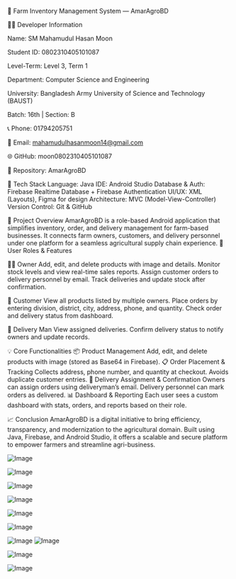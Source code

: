🌾 Farm Inventory Management System — AmarAgroBD






👨‍💻 Developer Information

Name: SM Mahamudul Hasan Moon

Student ID: 0802310405101087

Level-Term: Level 3, Term 1

Department: Computer Science and Engineering

University: Bangladesh Army University of Science and Technology (BAUST)

Batch: 16th | Section: B

📞 Phone: 01794205751

📧 Email: mahamudulhasanmoon14@gmail.com

🌐 GitHub: moon0802310405101087

🔗 Repository: AmarAgroBD











📱 Tech Stack
Language: Java
IDE: Android Studio
Database & Auth: Firebase Realtime Database + Firebase Authentication
UI/UX: XML (Layouts), Figma for design
Architecture: MVC (Model-View-Controller)
Version Control: Git & GitHub



📌 Project Overview
AmarAgroBD is a role-based Android application that simplifies inventory, order, and delivery management for farm-based businesses. It connects farm owners, customers, and delivery personnel under one platform for a seamless agricultural supply chain experience.
🔐 User Roles & Features


🧑‍🌾 Owner
Add, edit, and delete products with image and details.
Monitor stock levels and view real-time sales reports.
Assign customer orders to delivery personnel by email.
Track deliveries and update stock after confirmation.


👥 Customer
View all products listed by multiple owners.
Place orders by entering division, district, city, address, phone, and quantity.
Check order and delivery status from dashboard.


🚚 Delivery Man
View assigned deliveries.
Confirm delivery status to notify owners and update records.











💡 Core Functionalities
📦 Product Management
Add, edit, and delete products with image (stored as Base64 in Firebase).
📋 Order Placement & Tracking
Collects address, phone number, and quantity at checkout. Avoids duplicate customer entries.
🚚 Delivery Assignment & Confirmation
Owners can assign orders using deliveryman’s email. Delivery personnel can mark orders as delivered.
📊 Dashboard & Reporting
Each user sees a custom dashboard with stats, orders, and reports based on their role.











📈 Conclusion
AmarAgroBD is a digital initiative to bring efficiency, transparency, and modernization to the agricultural domain. Built using Java, Firebase, and Android Studio, it offers a scalable and secure platform to empower farmers and streamline agri-business.


![Image](https://github.com/user-attachments/assets/25a702ed-b6c1-4769-889c-876fb402ca32)

![Image](https://github.com/user-attachments/assets/69bc27c3-d078-4efe-97e1-51a35c2ced48)

![Image](https://github.com/user-attachments/assets/b8a18240-80da-46d1-b567-40ceff85834e)

![Image](https://github.com/user-attachments/assets/c71eecd0-0660-4e88-98cb-211a857cb6e7)

![Image](https://github.com/user-attachments/assets/1fcdc43b-cd7d-45ca-9b10-b1108f8efd40)

![Image](https://github.com/user-attachments/assets/b24057ea-5621-4059-9381-417a0058e18f)

![Image](https://github.com/user-attachments/assets/3fb520c2-c7d5-4d88-8c8c-76bcb23147d8)
![Image](https://github.com/user-attachments/assets/9b4631a8-4e0c-4f3f-b10a-56c812b6c602)

![Image](https://github.com/user-attachments/assets/c983d88e-c96c-4908-bb70-51474a393a79)

![Image](https://github.com/user-attachments/assets/bbb1bf66-98e0-4df0-b357-93796845ecdf)
